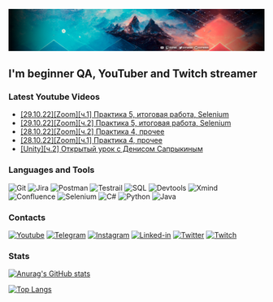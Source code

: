 [![Header](https://github.com/Oxpahha/Oxpahha/blob/main/assets/header.png?raw=true)](https://www.youtube.com/channel/UC9izb-XCEo1t-MxKwEoXBmw)

## I'm beginner QA, YouTuber and Twitch  streamer

### Latest Youtube Videos
<!-- YOUTUBE:START -->
- [[29.10.22][Zoom][ч.1] Практика 5, итоговая работа, Selenium](https://www.youtube.com/watch?v=U3XnLO1wuCQ)
- [[29.10.22][Zoom][ч.2] Практика 5, итоговая работа, Selenium](https://www.youtube.com/watch?v=xxlX10n3DDY)
- [[28.10.22][Zoom][ч.2] Практика 4, прочее](https://www.youtube.com/watch?v=3hoqalWpciY)
- [[28.10.22][Zoom][ч.1] Практика 4, прочее](https://www.youtube.com/watch?v=wMHt_NJ6VC0)
- [[Unity][ч.2] Открытый урок с Денисом Сапрыкиным](https://www.youtube.com/watch?v=s7sP5nBj5CI)
<!-- YOUTUBE:END -->

### Languages and Tools
![Git](https://img.shields.io/badge/-Git-090909?style=for-the-badge&logo=Git)
![Jira](https://img.shields.io/badge/-Jira-090909?style=for-the-badge&logo=Jira)
![Postman](https://img.shields.io/badge/-Postman/in_study-090909?style=for-the-badge&logo=Postman)
![Testrail](https://img.shields.io/badge/-Testrail-090909?style=for-the-badge&logo=Testrail)
![SQL](https://img.shields.io/badge/-SQL/in_study-090909?style=for-the-badge&logo=mySQL&logoColor=47C5FB)
![Devtools](https://img.shields.io/badge/-Devtools-090909?style=for-the-badge&logo=googlechrome)
![Xmind](https://img.shields.io/badge/-Xmind-090909?style=for-the-badge&logo=Xmind)
![Confluence](https://img.shields.io/badge/-Confluence-090909?style=for-the-badge&logo=Confluence)
![Selenium](https://img.shields.io/badge/-Selenium/in_study-090909?style=for-the-badge&logo=Selenium)
![C#](https://img.shields.io/badge/-C%23/beginner-090909?style=for-the-badge&logo=Csharp)
![Python](https://img.shields.io/badge/-Python/in_study-090909?style=for-the-badge&logo=Python)
![Java](https://img.shields.io/badge/-Java/in_study-090909?style=for-the-badge&logo=Java)


### Contacts

[![Youtube](https://img.shields.io/badge/-Youtube-090909?style=for-the-badge&logo=Youtube&logoColor=FF0000)](https://www.youtube.com/channel/UC9izb-XCEo1t-MxKwEoXBmw)
[![Telegram](https://img.shields.io/badge/-Telegram-090909?style=for-the-badge&logo=Telegram)](https://t.me/Oh_hi_mr)
[![Instagram](https://img.shields.io/badge/-Instagram-090909?style=for-the-badge&logo=Instagram)](https://www.instagram.com/oxpahha/)
[![Linked-in](https://img.shields.io/badge/-Linkedin-090909?style=for-the-badge&logo=Linkedin&logoColor=007bb6)](https://www.linkedin.com/in/aleksandr-zaichenko-47a438230/)
[![Twitter](https://img.shields.io/badge/-Twitter-090909?style=for-the-badge&logo=Twitter)](https://twitter.com/oxpahha)
[![Twitch](https://img.shields.io/badge/-Twitch-090909?style=for-the-badge&logo=Twitch)](https://www.twitch.tv/oxpah)

### Stats

[![Anurag's GitHub stats](https://github-readme-stats.vercel.app/api?username=oxpahha&count_private=true&show_icons=true&theme=tokyonight&bg_color=12,071313,163334,468c94&text_color=53b0af&title_color=53b0af&border_color=071313&icon_color=a9e4e4)](https://github.com/anuraghazra/github-readme-stats)

[![Top Langs](https://github-readme-stats.vercel.app/api/top-langs/?username=oxpahha&bg_color=12,071313,163334,468c94&text_color=a9e4e4&title_color=53b0af&border_color=071313)](https://github.com/anuraghazra/github-readme-stats)




